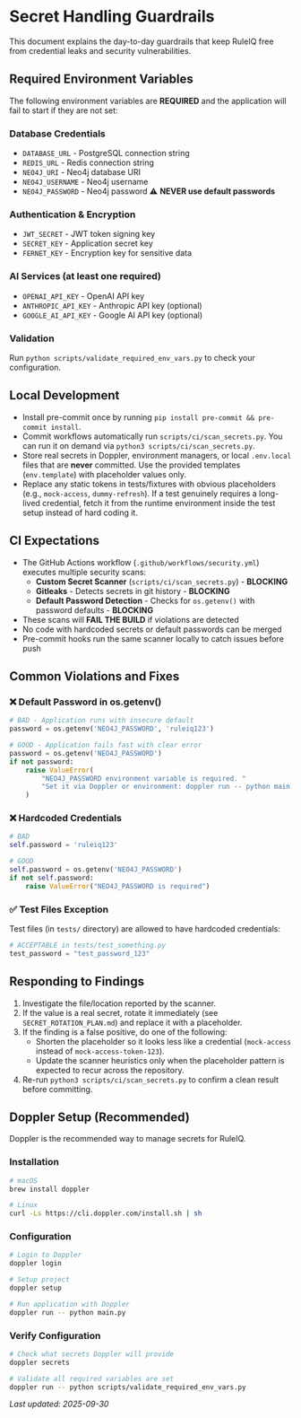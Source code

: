 # Secret Handling Guardrails

This document explains the day-to-day guardrails that keep RuleIQ free from
credential leaks and security vulnerabilities.

## Required Environment Variables

The following environment variables are **REQUIRED** and the application will fail to start if they are not set:

### Database Credentials
- `DATABASE_URL` - PostgreSQL connection string
- `REDIS_URL` - Redis connection string
- `NEO4J_URI` - Neo4j database URI
- `NEO4J_USERNAME` - Neo4j username
- `NEO4J_PASSWORD` - Neo4j password ⚠️ **NEVER use default passwords**

### Authentication & Encryption
- `JWT_SECRET` - JWT token signing key
- `SECRET_KEY` - Application secret key
- `FERNET_KEY` - Encryption key for sensitive data

### AI Services (at least one required)
- `OPENAI_API_KEY` - OpenAI API key
- `ANTHROPIC_API_KEY` - Anthropic API key (optional)
- `GOOGLE_AI_API_KEY` - Google AI API key (optional)

### Validation
Run `python scripts/validate_required_env_vars.py` to check your configuration.

## Local Development
- Install pre-commit once by running `pip install pre-commit && pre-commit install`.
- Commit workflows automatically run `scripts/ci/scan_secrets.py`. You can run it on demand via
  `python3 scripts/ci/scan_secrets.py`.
- Store real secrets in Doppler, environment managers, or local `.env.local` files that are **never**
  committed. Use the provided templates (`env.template`) with placeholder values only.
- Replace any static tokens in tests/fixtures with obvious placeholders (e.g., `mock-access`,
  `dummy-refresh`). If a test genuinely requires a long-lived credential, fetch it from the runtime
  environment inside the test setup instead of hard coding it.

## CI Expectations
- The GitHub Actions workflow (`.github/workflows/security.yml`) executes multiple security scans:
  - **Custom Secret Scanner** (`scripts/ci/scan_secrets.py`) - **BLOCKING**
  - **Gitleaks** - Detects secrets in git history - **BLOCKING**
  - **Default Password Detection** - Checks for `os.getenv()` with password defaults - **BLOCKING**
- These scans will **FAIL THE BUILD** if violations are detected
- No code with hardcoded secrets or default passwords can be merged
- Pre-commit hooks run the same scanner locally to catch issues before push

## Common Violations and Fixes

### ❌ Default Password in os.getenv()
```python
# BAD - Application runs with insecure default
password = os.getenv('NEO4J_PASSWORD', 'ruleiq123')
```

```python
# GOOD - Application fails fast with clear error
password = os.getenv('NEO4J_PASSWORD')
if not password:
    raise ValueError(
        "NEO4J_PASSWORD environment variable is required. "
        "Set it via Doppler or environment: doppler run -- python main.py"
    )
```

### ❌ Hardcoded Credentials
```python
# BAD
self.password = 'ruleiq123'
```

```python
# GOOD
self.password = os.getenv('NEO4J_PASSWORD')
if not self.password:
    raise ValueError("NEO4J_PASSWORD is required")
```

### ✅ Test Files Exception
Test files (in `tests/` directory) are allowed to have hardcoded credentials:
```python
# ACCEPTABLE in tests/test_something.py
test_password = "test_password_123"
```

## Responding to Findings
1. Investigate the file/location reported by the scanner.
2. If the value is a real secret, rotate it immediately (see `SECRET_ROTATION_PLAN.md`) and replace
   it with a placeholder.
3. If the finding is a false positive, do one of the following:
   - Shorten the placeholder so it looks less like a credential (`mock-access` instead of
     `mock-access-token-123`).
   - Update the scanner heuristics only when the placeholder pattern is expected to recur across the
     repository.
4. Re-run `python3 scripts/ci/scan_secrets.py` to confirm a clean result before committing.

## Doppler Setup (Recommended)

Doppler is the recommended way to manage secrets for RuleIQ.

### Installation
```bash
# macOS
brew install doppler

# Linux
curl -Ls https://cli.doppler.com/install.sh | sh
```

### Configuration
```bash
# Login to Doppler
doppler login

# Setup project
doppler setup

# Run application with Doppler
doppler run -- python main.py
```

### Verify Configuration
```bash
# Check what secrets Doppler will provide
doppler secrets

# Validate all required variables are set
doppler run -- python scripts/validate_required_env_vars.py
```

_Last updated: 2025-09-30_

